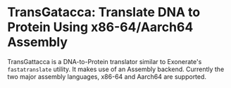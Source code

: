 # TransGatacca: Translate DNA to Protein Using x86-64/Aarch64 Assembly

TransGattacca is a DNA-to-Protein translator similar to Exonerate's `fastatranslate` utility. It makes use of an Assembly backend. Currently the two major assembly languages, x86-64 and Aarch64 are supported.